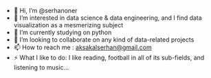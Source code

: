 - 👋 Hi, I’m @serhanoner
- 👀 I’m interested in data science & data engineering, and I find data visualization as a mesmerizing subject
- 🌱 I’m currently studying on python
- 💞️ I’m looking to collaborate on any kind of data-related projects
- 📫 How to reach me : aksakalserhan@gmail.com
- ⚡ What I like to do: I like reading, football in all of its sub-fields, and listening to music...

<!---
serhanoner/serhanoner is a ✨ special ✨ repository because its `README.md` (this file) appears on your GitHub profile.
You can click the Preview link to take a look at your changes.
--->
